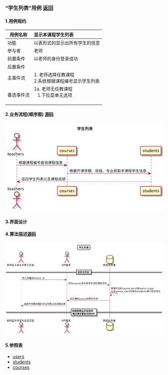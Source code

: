 ### “学生列表”用例 [返回](././README.md)

#### 1.用例规约

|用例名称|显示本课程学生列表|
|-------|:-------------|
|功能|以表形式的显示出所有学生的信息|
|参与者|老师|
|前置条件| 以老师的身份登录成功|
|后置条件||
|主事件流| 1. 老师选择任教课程<br/>2.系统根据课程编号显示学生列表<br/>|
|备选事件流|1a. 老师无任教课程 <br/>&nbsp;&nbsp; 1.下拉菜单无选项 <br/> &nbsp;&nbsp;|



#### 2.业务流程(顺序图) [源码](../sequence/学生列表.md)
![学生列表](/out/test6/sequence/学生列表/学生列表.png)

#### 3.界面设计

#### 4.算法描述[源码](../sequence/学生列表1.md)
![学生列表](/out/test6/sequence/学生列表1/学生列表1.png)


#### 5.参照表
- [users](../数据库设计.md/#users)
- [students](../数据库设计.md/#students)
- [courses](../数据库设计.md/#courses)